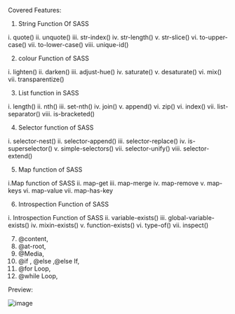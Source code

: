 Covered Features:

1. String Function Of SASS

 i. quote()
 ii. unquote()
 iii. str-index()
 iv. str-length()
 v. str-slice()
 vi. to-upper-case()
 vii. to-lower-case()
 viii. unique-id()
 
2. colour Function of SASS

  i. lighten()
  ii. darken()
  iii. adjust-hue()
  iv. saturate()
  v. desaturate()
  vi. mix()
  vii. transparentize()
  
3. List function in SASS

  i. length()
  ii. nth()
  iii. set-nth()
  iv. join()
  v. append()
  vi. zip()
  vi. index()
  vii. list-separator()
  viii. is-bracketed()
  
4. Selector function of SASS

  i. selector-nest()
  ii. selector-append()
  iii. selector-replace()
  iv. is-superselector()
  v. simple-selectors()
  vii. selector-unify()
  viii. selector-extend()
  
5. Map function of SASS

 i.Map function of SASS
 ii. map-get
iii.  map-merge
iv. map-remove
v. map-keys
vi. map-value
vii. map-has-key

6. Introspection Function of SASS

 i. Introspection Function of SASS
 ii. variable-exists()
iii. global-variable-exists()
iv. mixin-exists()
v. function-exists()
vi. type-of()
vii. inspect()

7. @content,
8. @at-root,
9. @Media,
10. @if , @else ,@else If,
11. @for Loop,
12. @while Loop,

Preview:

![image](https://user-images.githubusercontent.com/15225177/230076245-679db68c-687c-494f-a29d-74d75811e3e5.png)
